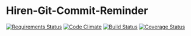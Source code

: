 # Hiren-Git-Commit-Reminder
 [![Requirements Status](https://requires.io/github/pyprism/Hiren-Git-Commit-Management/requirements.svg?branch=master)](https://requires.io/github/pyprism/Hiren-Git-Commit-Management/requirements/?branch=master) [![Code Climate](https://codeclimate.com/github/pyprism/Hiren-Git-Commit-Management/badges/gpa.svg)](https://codeclimate.com/github/pyprism/Hiren-Git-Commit-Management) [![Build Status](https://travis-ci.org/pyprism/Hiren-Git-Commit-Reminder.svg)](https://travis-ci.org/pyprism/Hiren-Git-Commit-Reminder) [![Coverage Status](https://coveralls.io/repos/pyprism/Hiren-Git-Commit-Reminder/badge.svg?branch=master&service=github)](https://coveralls.io/github/pyprism/Hiren-Git-Commit-Reminder?branch=master)
